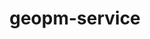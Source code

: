---
title: "geopm-service"
layout: cache
categories: [package, develop]
meta: {"compilers": ["gcc@11.4.0"], "num_specs": 5, "num_specs_by_stack": {"e4s": 5, "root": 5}, "oss": ["ubuntu22.04"], "platforms": ["linux"], "stacks": ["e4s", "root"], "targets": ["x86_64_v3"], "versions": ["3.2.0"]}
spec_details: [{"compiler": "gcc@11.4.0", "hash": "5e5kjyof5plz54nrugwu2p2pzv3mqews", "os": "ubuntu22.04", "platform": "linux", "size": "-", "stacks": ["e4s", "root"], "target": "x86_64_v3", "variants": ["build_system=autotools", "~debug", "~gnu-ld", "~grpc", "~level_zero", "+libcap", "+liburing", "~nvml", "patches:=eca9657", "+rawmsr", "+systemd"], "versions": ["3.2.0"]}, {"compiler": "gcc@11.4.0", "hash": "ec2hxfvfxofbpm3ntyu4hhr6raq4tpk5", "os": "ubuntu22.04", "platform": "linux", "size": "-", "stacks": ["e4s", "root"], "target": "x86_64_v3", "variants": ["build_system=autotools", "~debug", "~gnu-ld", "~grpc", "~level_zero", "+libcap", "+liburing", "~nvml", "patches:=eca9657", "+rawmsr", "+systemd"], "versions": ["3.2.0"]}, {"compiler": "gcc@11.4.0", "hash": "l546li43ynvqbsmf627b6uvem3ucmm6d", "os": "ubuntu22.04", "platform": "linux", "size": "-", "stacks": ["e4s", "root"], "target": "x86_64_v3", "variants": ["build_system=autotools", "~debug", "~gnu-ld", "~grpc", "~level_zero", "+libcap", "+liburing", "~nvml", "patches:=eca9657", "+rawmsr", "+systemd"], "versions": ["3.2.0"]}, {"compiler": "gcc@11.4.0", "hash": "prmysu5akhpcbfi4f2puipprwuprf5zr", "os": "ubuntu22.04", "platform": "linux", "size": "-", "stacks": ["e4s", "root"], "target": "x86_64_v3", "variants": ["build_system=autotools", "~debug", "~gnu-ld", "~grpc", "~level_zero", "+libcap", "+liburing", "~nvml", "patches:=eca9657", "+rawmsr", "+systemd"], "versions": ["3.2.0"]}, {"compiler": "gcc@11.4.0", "hash": "s4bepithc6onc27bqs6l3luolgk626d6", "os": "ubuntu22.04", "platform": "linux", "size": "-", "stacks": ["e4s", "root"], "target": "x86_64_v3", "variants": ["build_system=autotools", "~debug", "~gnu-ld", "~grpc", "~level_zero", "+libcap", "+liburing", "~nvml", "patches:=eca9657", "+rawmsr", "+systemd"], "versions": ["3.2.0"]}]
---